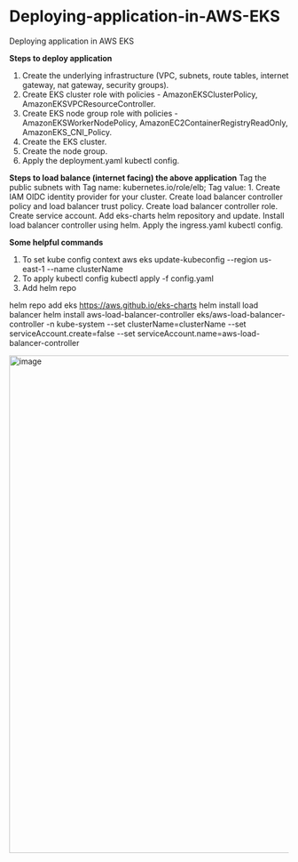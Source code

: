 # Deploying-application-in-AWS-EKS
Deploying application in AWS EKS

**Steps to deploy application**
1.	Create the underlying infrastructure (VPC, subnets, route tables, internet gateway, nat gateway, security groups).
2.	Create EKS cluster role with policies - AmazonEKSClusterPolicy, AmazonEKSVPCResourceController.
3.	Create EKS node group role with policies - AmazonEKSWorkerNodePolicy, AmazonEC2ContainerRegistryReadOnly, AmazonEKS_CNI_Policy.
4.	Create the EKS cluster.
5.	Create the node group.
6.	Apply the deployment.yaml kubectl config.

**Steps to load balance (internet facing) the above application**
Tag the public subnets with Tag name: kubernetes.io/role/elb; Tag value: 1.
Create IAM OIDC identity provider for your cluster.
Create load balancer controller policy and load balancer trust policy.
Create load balancer controller role.
Create service account.
Add eks-charts helm repository and update.
Install load balancer controller using helm.
Apply the ingress.yaml kubectl config.

**Some helpful commands**
1. To set kube config context
aws eks update-kubeconfig --region us-east-1 --name clusterName
2. To apply kubectl config
kubectl apply -f config.yaml
3. Add helm repo
   
helm repo add eks https://aws.github.io/eks-charts
helm install load balancer
helm install aws-load-balancer-controller eks/aws-load-balancer-controller -n kube-system --set clusterName=clusterName --set serviceAccount.create=false --set serviceAccount.name=aws-load-balancer-controller




<img width="895" alt="image" src="https://github.com/user-attachments/assets/3c33fb69-a441-4f79-ab6c-786400324d7a">

